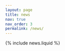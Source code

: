 ```yaml
---
layout: page
title: news
nav: true
nav_order: 3
permalink: /news/
---
```


{% include news.liquid %}
